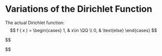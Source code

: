 # Variations of the Dirichlet Function

The actual Dirichlet function:
$$
f ( x ) = \begin{cases}
1, & x\in \QQ \\
0, & \text{else}
\end{cases}
$$

$$

$$